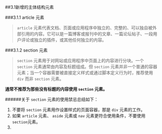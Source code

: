 ##3.1新增的主体结构元素

###3.1.1 article 元素

> `article` 元素代表文档、页面或应用程序中独立的、完整的、可以独自被外部引用的内容。它可以是一篇博客或报刊中的文章、一篇论坛帖子、一段用户评论或独立的插件，或其他任何独立的内容。


###3.1.2 section 元素

> `section` 元素用于对网站或应用程序中页面上的内容进行分块。一个 `section` 元素通常由内容及标题组成。但 `section` 元素并非一个普通的容器元素；当一个容器需要被直接定义样式或通过脚本定义行为时，推荐使用 `div` 而非 `section` 元素。

**通常不推荐为那些没有标题的内容使用 `section` 元素。**

######关于 `section` 元素的使用禁忌总结如下：
1. 不要将 `section` 元素用作设置样式的页面容器，那是 `div` 元素的工作。
2. 如果 `article` 元素、 `aside` 元素或 `nav` 元素更符合使用条件，不要使用 `section`元素。
3. 



